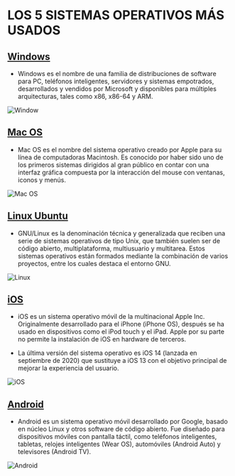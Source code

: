# LOS 5 SISTEMAS OPERATIVOS MÁS USADOS  

## [Windows](https://www.microsoft.com/es-es/windows)
* Windows es el nombre de una familia de distribuciones de software para PC, teléfonos inteligentes, servidores y sistemas empotrados, desarrollados y vendidos por Microsoft y disponibles para múltiples arquitecturas, tales como x86, x86-64 y ARM. 
  
![Window](https://www.hazhistoria.net/sites/default/files/field/image/windows-10-logo.png)
  
## [Mac OS](https://www.apple.com/es/macos/catalina/)
* Mac OS es el nombre del sistema operativo creado por Apple para su línea de computadoras Macintosh. Es conocido por haber sido uno de los primeros sistemas dirigidos al gran público en contar con una interfaz gráfica compuesta por la interacción del mouse con ventanas, iconos y menús.  
  
![Mac OS](https://images.vexels.com/media/users/3/140714/isolated/preview/1e292500381db7819a5f04534d2152d5-logo-de-mac-os-by-vexels.png)
  
## [Linux Ubuntu](https://www.linux.org/)
* GNU/Linux es la denominación técnica y generalizada que reciben una serie de sistemas operativos de tipo Unix, que también suelen ser de código abierto, multiplataforma, multiusuario y multitarea. Estos sistemas operativos están formados mediante la combinación de varios proyectos, entre los cuales destaca el entorno GNU.  
  
![Linux](https://www.silicon.es/wp-content/uploads/2016/10/linux-logo-2-684x500.png)
  
## [iOS](https://www.apple.com/es/ios/ios-14/)
* iOS es un sistema operativo móvil de la multinacional Apple Inc. Originalmente desarrollado para el iPhone (iPhone OS), después se ha usado en dispositivos como el iPod touch y el iPad. Apple por su parte no permite la instalación de iOS en hardware de terceros.
  
* La última versión del sistema operativo es iOS 14 (lanzada en septiembre de 2020) que sustituye a iOS 13 con el objetivo principal de mejorar la experiencia del usuario.
  
![iOS](https://upload.wikimedia.org/wikipedia/commons/4/45/IOS_14_Logo.png)
  
## [Android](https://www.android.com/intl/es_es/)
* Android es un sistema operativo móvil desarrollado por Google, basado en núcleo Linux y otros software de código abierto. Fue diseñado para dispositivos móviles con pantalla táctil, como teléfonos inteligentes, tabletas, relojes inteligentes (Wear OS), automóviles (Android Auto) y televisores (Android TV).  
  
![Android](https://i.blogs.es/2b63f8/androidze/450_1000.jpg)

